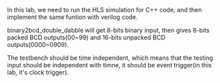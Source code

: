 In this lab, we need to run the HLS simulation for C++ code, and then implement the same funtion with verilog code.

binary2bcd_double_dabble will get 8-bits binary input, then gives 8-bits packed BCD outputs(00\~99) and 16-bits unpacked BCD outputs(0000\~0909). 

The testbench should be time independent, which means that the testing input should be independent with timne, it should be event trigger(in this lab, it's clock trigger).
